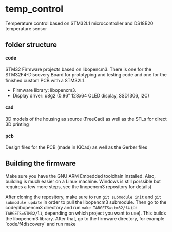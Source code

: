 # temp_control
Temperature control based on STM32L1 microcontroller and DS18B20 temperature sensor

## folder structure

#### code
STM32 Firmware projects based on libopencm3. There is one for the STM32F4-Discovery Board for prototyping and testing code and one for the finished custom PCB with a STM32L1.

- Firmware library: libopencm3. 
- Display driver: u8g2  (0.96" 128x64 OLED display, SSD1306, I2C)

#### cad
3D models of the housing as source (FreeCad) as well as the STLs for direct 3D printing

#### pcb
Design files for the PCB (made in KiCad) as well as the Gerber files

## Building the firmware
Make sure you have the GNU ARM Embedded toolchain installed. Also, building is much easier on a Linux machine. Windows is still porssible but requires a few more steps, see the linopencm3 repository for details)

After cloning the repository, make sure to run `git submodule init` and `git submodule update` in order to pull the libopencm3 submodule.
Then go to the code/libopencm3 directory and run `make TARGETS=stm32/f4`   (or `TARGETS=STM32/l1`, depending on which project you want to use). This builds the libopencm3 library.
After that, go to the firmware directory, for example ´code/f4discovery´ and run make